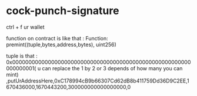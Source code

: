 # cock-punch-signature
ctrl + f ur wallet

function on contract is like that : 
Function: premint((tuple,bytes,address,bytes), uint256)

tuple is that : 
0x0000000000000000000000000000000000000000000000000000000000000001( u can replace the 1 by 2 or 3 depends of how many you can mint) ,putUrAddressHere,0xC178994cB9b66307Cd62dB8b411759Dd36D9C2EE,1670436000,1670443200,300000000000000000,0
